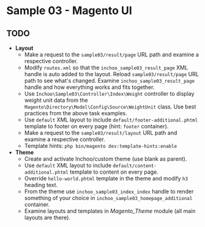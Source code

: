 # Sample 03 - Magento UI

## TODO
* **Layout**
    * Make a request to the `sample03/result/page` URL path and examine a respective controller.
    * Modify `routes.xml` so that the `inchoo_sample03_result_page` XML handle is auto added to the layout. Reload 
      `sample03/result/page` URL path to see what's changed. Examine `inchoo_sample03_result_page` handle and how 
      everything works and fits together.
    * Use `Inchoo\Sample03\Controller\Index\Weight` controller to display weight unit data from the 
      `Magento\Directory\Model\Config\Source\WeightUnit` class. Use best practices from the above task examples.
    * Use `default` XML layout to include `default/footer-additional.phtml` template to footer on every page 
      (hint: `footer` container).
    * Make a request to the `sample03/result/layout` URL path and examine a respective controller.
    * Template hints: `php bin/magento dev:template-hints:enable`
* **Theme**
    * Create and activate Inchoo/custom theme (use blank as parent).
    * Use `default` XML layout to include `default/content-additional.phtml` template to content on every page.
    * Override `hello-world.phtml` template in the theme and modify `h3` heading text.
    * From the theme use `inchoo_sample03_index_index` handle to render something of your choice in
      `inchoo_sample03_homepage_additional` container.
    * Examine layouts and templates in _Magento_Theme_ module (all main layouts are there).
